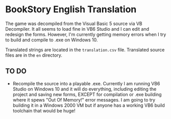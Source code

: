 # BookStory English Translation

The game was decompiled from the Visual Basic 5 source via VB Decompiler. It all seems to load fine in VB6 Studio and I can edit and redesign the forms. However, I'm currently getting memory errors when I try to build and compile to .exe on Windows 10.

Translated strings are located in the `translation.csv` file. Translated source files are in the `en` directory.

## TO DO 

* Recompile the source into a playable .exe. Currently I am running VB6 Studio on Windows 10 and it will do everything, including editing the project and saving new forms, EXCEPT for compilation or .exe building where it spews "Out Of Memory!" error messages. I am going to try building it in a Windows 2000 VM but if anyone has a working VB6 build toolchain that would be huge!
